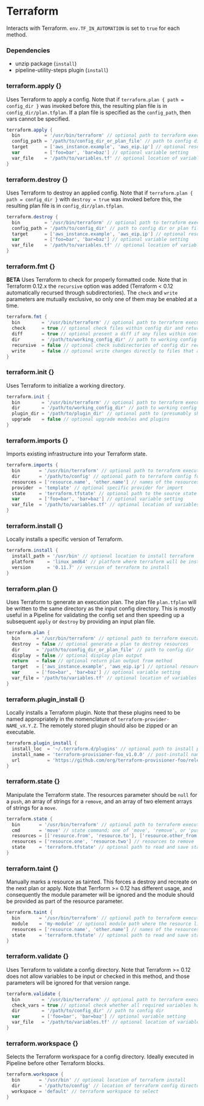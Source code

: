 # Terraform

Interacts with Terraform. `env.TF_IN_AUTOMATION` is set to `true` for each method.

### Dependencies

- unzip package (`install`)
- pipeline-utility-steps plugin (`install`)

### terraform.apply {}
Uses Terraform to apply a config. Note that if `terraform.plan { path = config_dir }` was invoked before this, the resulting plan file is in `config_dir/plan.tfplan`. If a plan file is specified as the `config_path`, then vars cannot be specified.

```groovy
terraform.apply {
  bin         = '/usr/bin/terraform' // optional path to terraform executable
  config_path = '/path/to/config_dir_or_plan_file' // path to config dir or plan file
  target      = ['aws_instance.example', 'aws_eip.ip'] // optional resource targets
  var         = ['foo=bar', 'bar=baz'] // optional variable setting
  var_file    = '/path/to/variables.tf' // optional location of variables file
}
```

### terraform.destroy {}
Uses Terraform to destroy an applied config. Note that if `terraform.plan { path = config_dir }` with `destroy = true` was invoked before this, the resulting plan file is in `config_dir/plan.tfplan`.

```groovy
terraform.destroy {
  bin         = '/usr/bin/terraform' // optional path to terraform executable
  config_path = '/path/to/config_dir' // path to config dir or plan file
  target      = ['aws_instance.example', 'aws_eip.ip'] // optional resource targets
  var         = ['foo=bar', 'bar=baz'] // optional variable setting
  var_file    = '/path/to/variables.tf' // optional location of variables file
}
```

### terraform.fmt {}
**BETA**
Uses Terraform to check for properly formatted code. Note that in Terraform
0.12.x the `recursive` option was added (Terraform < 0.12 automatically
recursed through subdirectories). The `check` and `write` parameters are
mutually exclusive, so only one of them may be enabled at a time.

```groovy
terraform.fmt {
  bin        = '/usr/bin/terraform' // optional path to terraform executable
  check      = true // optional check files within config dir and return an error if any files are not formatted correctly (cannot be used with `write`)
  diff       = true // optional present a diff if any files within config dir are not formatted correctly
  dir        = '/path/to/working_config_dir' // path to working config dir
  recursive  = false // optional check subdirectories of config dir recursively (only available in Terraform 0.12 and greater)
  write      = false // optional write changes directly to files that are not formatted directly (cannot be used with `check`)
}
```

### terraform.init {}
Uses Terraform to initialize a working directory.

```groovy
terraform.init {
  bin        = '/usr/bin/terraform' // optional path to terraform executable
  dir        = '/path/to/working_config_dir' // path to working config dir
  plugin_dir = '/path/to/plugin_dir' // optional path to (presumably shared) plugin/provider installation directory
  upgrade    = false // optional upgrade modules and plugins
}
```

### terraform.imports {}
Imports existing infrastructure into your Terraform state.

```groovy
terraform.imports {
  bin       = '/usr/bin/terraform' // optional path to terraform executable
  dir       = '/path/to/config' // optional path to terraform config for provider
  resources = ['resource.name', 'other.name'] // names of the resources to import
  provider  = 'template' // optional specific provider for import
  state     = 'terraform.tfstate' // optional path to the source state file
  var       = ['foo=bar', 'bar=baz'] // optional variable setting
  var_file  = '/path/to/variables.tf' // optional location of variables file
}
```

### terraform.install {}
Locally installs a specific version of Terraform.

```groovy
terraform.install {
  install_path = '/usr/bin' // optional location to install terraform
  platform     = 'linux_amd64' // platform where terraform will be installed
  version      = '0.11.7' // version of terraform to install
}
```

### terraform.plan {}
Uses Terraform to generate an execution plan. The plan file `plan.tfplan` will be written to the same directory as the input config directory. This is mostly useful in a Pipeline for validating the config set and then speeding up a subsequent `apply` or `destroy` by providing an input plan file.

```groovy
terraform.plan {
  bin      = '/usr/bin/terraform' // optional path to terraform executable
  destroy  = false // optional generate a plan to destroy resources
  dir      = '/path/to/config_dir_or_plan_file' // path to config dir
  display  = false // optional display plan output
  return   = false // optional return plan output from method
  target   = ['aws_instance.example', 'aws_eip.ip'] // optional resource targets
  var      = ['foo=bar', 'bar=baz'] // optional variable setting
  var_file = '/path/to/variables.tf' // optional location of variables file
}
```

### terraform.plugin_install {}
Locally installs a Terraform plugin. Note that these plugins need to be named appropriately in the nomenclature of `terraform-provider-NAME_vX.Y.Z`. The remotely stored plugin should also be zipped or an executable.

```groovy
terraform.plugin_install {
  install_loc  = '~/.terraform.d/plugins' // optional path to install plugin into
  install_name = 'terraform-provisioner-foo_v1.0.0' // post-install name of plugin
  url          = 'https://github.com/org/terraform-provisioner-foo/releases/download/v1.0.0/terraform-provisioner-foo-v1.0.0-linux-amd64' // url to retrieve plugin from
}
```

### terraform.state {}
Manipulate the Terraform state. The resources parameter should be `null` for a `push`, an array of strings for a `remove`, and an array of two element arrays of strings for a `move`.

```groovy
terraform.state {
  bin       = '/usr/bin/terraform' // optional path to terraform executable
  cmd       = 'move' // state command; one of 'move', 'remove', or 'push'
  resources = [['resource.from', 'resource.to'], ['resource.other_from', 'resource.other_to']] // resources to move
  resources = ['resource.one', 'resource.two'] // resources to remove
  state     = 'terraform.tfstate' // optional path to read and save state
}
```

### terraform.taint {}
Manually marks a resource as tainted. This forces a destroy and recreate on the next plan or apply. Note that Terrform >= 0.12 has different usage, and consequently the module parameter will be ignored and the module should be provided as part of the resource parameter.

```groovy
terraform.taint {
  bin       = '/usr/bin/terraform' // optional path to terraform executable
  module    = 'my-module' // optional module path where the resource lives
  resources = ['resource.name', 'other.name'] // names of the resources to taint
  state     = 'terraform.tfstate' // optional path to read and save state
}
```

### terraform.validate {}
Uses Terraform to validate a config directory. Note that Terraform >= 0.12 does not allow variables to be input or checked in this method, and those parameters will be ignored for that version range.

```groovy
terraform.validate {
  bin        = '/usr/bin/terraform' // optional path to terraform executable
  check_vars = true // optional check whether all required variables have been specified
  dir        = '/path/to/config_dir' // path to config dir
  var        = ['foo=bar', 'bar=baz'] // optional variable setting
  var_file   = '/path/to/variables.tf' // optional location of variables file
}
```

### terraform.workspace {}
Selects the Terraform workspace for a config directory. Ideally executed in Pipeline before other Terraform blocks.

```groovy
terraform.workspace {
  bin       = '/usr/bin' // optional location of terraform install
  dir       = '/path/to/config' // location of terraform config directory
  workspace = 'default' // terraform workspace to select
}
```
